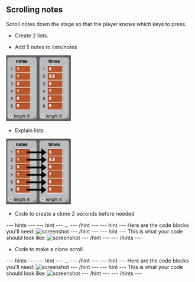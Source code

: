 ## Scrolling notes

Scroll notes down the stage so that the player knows which keys to press.

+ Create 2 lists.

+ Add 5 notes to lists/notes

![Add notes and times to lists](images/lists-add.png)

+ Explain lists

![Explaining lists](images/lists-explain.png)

+ Code to create a clone 2 seconds before needed

--- hints ---
--- hint ---
...
--- /hint ---
--- hint ---
Here are the code blocks you'll need:
![screenshot](images/.png)
--- /hint ---
--- hint ---
This is what your code should look like:
![screenshot](images/.png)
--- /hint ---
--- /hints ---

+ Code to make a clone scroll.

--- hints ---
--- hint ---
...
--- /hint ---
--- hint ---
Here are the code blocks you'll need:
![screenshot](images/.png)
--- /hint ---
--- hint ---
This is what your code should look like:
![screenshot](images/.png)
--- /hint ---
--- /hints ---
